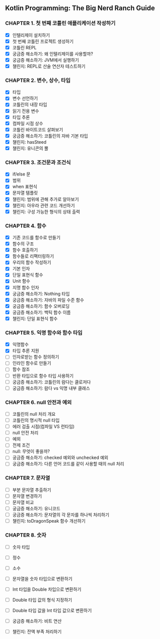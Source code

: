 ## Kotlin Programming: The Big Nerd Ranch Guide 

### CHAPTER 1. 첫 번째 코틀린 애플리케이션 작성하기

 - [X] 인텔리제이 설치하기
 - [X] 첫 번째 코틀린 프로젝트 생성하기
 - [X] 코틀린 REPL
 - [X] 궁금증 해소하기: 왜 인텔리제이를 사용할까?
 - [X] 궁금증 해소하기: JVM에서 실행하기
 - [X] 챌린지: REPL로 산술 연산자 테스트하기

### CHAPTER 2. 변수, 상수, 타입

 - [X] 타입
 - [X] 변수 선언하기
 - [X] 코틀린의 내장 타입
 - [X] 읽기 전용 변수
 - [X] 타입 추론
 - [X] 컴파일 시점 상수
 - [X] 코틀린 바이트코드 살펴보기
 - [X] 궁금증 해소하기: 코틀린의 자바 기본 타입
 - [X] 챌린지: hasSteed
 - [X] 챌린지: 유니콘의 뿔

### CHAPTER 3. 조건문과 조건식

 - [X] if/else 문
 - [X] 범위
 - [X] when 표현식
 - [X] 문자열 템플릿
 - [X] 챌린지: 범위에 관해 추가로 알아보기
 - [X] 챌린지: 아우라 관련 코드 개선하기
 - [X] 챌린지: 구성 가능한 형식의 상태 출력

### CHAPTER 4. 함수

 - [X] 기존 코드를 함수로 만들기
 - [X] 함수의 구조
 - [X] 함수 호출하기
 - [X] 함수들로 리팩터링하기
 - [X] 우리의 함수 작성하기
 - [X] 기본 인자
 - [X] 단일 표현식 함수
 - [X] Unit 함수
 - [X] 지명 함수 인자
 - [X] 궁금증 해소하기: Nothing 타입
 - [X] 궁금증 해소하기: 자바의 파일 수준 함수
 - [X] 궁금증 해소하기: 함수 오버로딩
 - [X] 궁금증 해소하기: 백틱 함수 이름
 - [X] 챌린지: 단일 표현식 함수
 
### CHAPTER 5. 익명 함수와 함수 타입

 - [X] 익명함수
 - [X] 타입 추론 지원
 - [ ] 인자로받는 함수 정의하기
 - [ ] 인라인 함수로 만들기
 - [ ] 함수 참조
 - [ ] 반환 타입으로 함수 타입 사용하기
 - [ ] 궁금증 해소하기: 코틀린의 람다는 클로저다
 - [ ] 궁금증 해소하기: 람다 vs 익명 내부 클래스
 
 ### CHAPTER 6. null 안전과 예외

 - [ ] 코틀린의 null 처리 개요
 - [ ] 코틀린의 명시적 null 타입
 - [ ] 에러 검출 시점(컴파일 VS 런타임)
 - [ ] null 안전 처리
 - [ ] 예외
 - [ ] 전제 조건
 - [ ] null: 무엇이 좋을까?
 - [ ] 궁금증 해소하기: checked 예외와 unchecked 예외
 - [ ] 궁금증 해소하기: 다른 언어 코드를 같이 사용할 때의 null 처리
 
  ### CHAPTER 7. 문자열

 - [ ] 부분 문자열 추출하기
 - [ ] 문자열 변경하기
 - [ ] 문자열 비교
 - [ ] 궁금증 해소하기: 유니코드
 - [ ] 궁금증 해소하기: 문자열의 각 문자를 하나씩 처리하기
 - [ ] 챌린지: toDragonSpeak 함수 개선하기
 
 ### CHAPTER 8. 숫자

 - [ ] 숫자 타입
 - [ ] 정수
 - [ ] 소수
 - [ ] 문자열을 숫자 타입으로 변환하기
 - [ ] Int 타입을 Double 차입으로 변환하기
 - [ ] Double 타입 값의 형식 지정하기
 - [ ] Double 타입 값을 Int 타입 값으로 변환하기
 - [ ] 궁금증 해소하기: 비트 연산
 - [ ] 챌린지: 잔액 부족 처리하기
 

